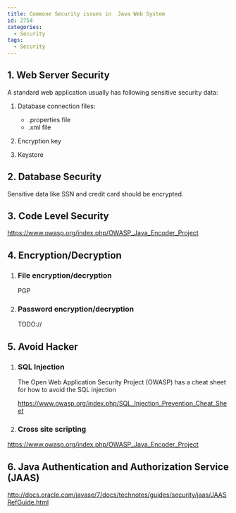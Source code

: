```yaml
---
title: Commone Security issues in  Java Web System
id: 2754
categories:
  - Security
tags:
  - Security
---
```


## 

## 1\. Web Server Security

A standard web application usually has following sensitive security data:

1.  Database connection files:

    *   .properties file
    *   .xml file

2.  Encryption key
3.  Keystore
&nbsp;

## 2\. Database Security

Sensitive data like SSN and credit card should be encrypted.

## 3. Code Level Security

https://www.owasp.org/index.php/OWASP_Java_Encoder_Project

## 4\. Encryption/Decryption

1.  ### File encryption/decryption

    PGP
2.  ### Password encryption/decryption

    TODO://

## 5\. Avoid Hacker

1.  ### SQL Injection

    The Open Web Application Security Project (OWASP) has a cheat sheet for how to avoid the SQL injection

    https://www.owasp.org/index.php/SQL_Injection_Prevention_Cheat_Sheet
2.  ### Cross site scripting
https://www.owasp.org/index.php/OWASP_Java_Encoder_Project

## 

## 6\. Java Authentication and Authorization Service (JAAS)

http://docs.oracle.com/javase/7/docs/technotes/guides/security/jaas/JAASRefGuide.html